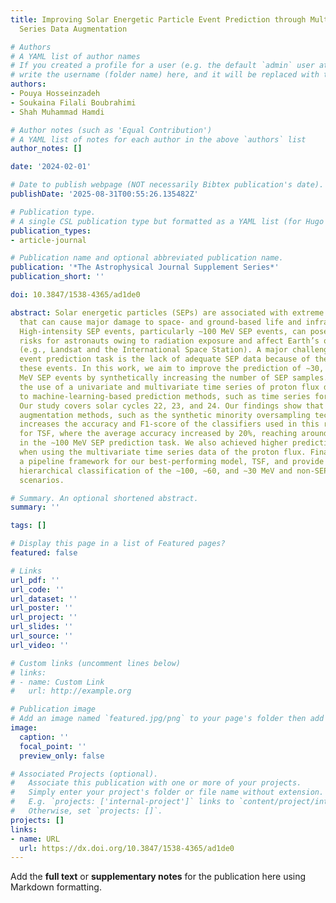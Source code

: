 ```yaml
---
title: Improving Solar Energetic Particle Event Prediction through Multivariate Time
  Series Data Augmentation

# Authors
# A YAML list of author names
# If you created a profile for a user (e.g. the default `admin` user at `content/authors/admin/`), 
# write the username (folder name) here, and it will be replaced with their full name and linked to their profile.
authors:
- Pouya Hosseinzadeh
- Soukaina Filali Boubrahimi
- Shah Muhammad Hamdi

# Author notes (such as 'Equal Contribution')
# A YAML list of notes for each author in the above `authors` list
author_notes: []

date: '2024-02-01'

# Date to publish webpage (NOT necessarily Bibtex publication's date).
publishDate: '2025-08-31T00:55:26.135482Z'

# Publication type.
# A single CSL publication type but formatted as a YAML list (for Hugo requirements).
publication_types:
- article-journal

# Publication name and optional abbreviated publication name.
publication: '*The Astrophysical Journal Supplement Series*'
publication_short: ''

doi: 10.3847/1538-4365/ad1de0

abstract: Solar energetic particles (SEPs) are associated with extreme solar events
  that can cause major damage to space- and ground-based life and infrastructure.
  High-intensity SEP events, particularly ∼100 MeV SEP events, can pose severe health
  risks for astronauts owing to radiation exposure and affect Earth’s orbiting satellites
  (e.g., Landsat and the International Space Station). A major challenge in the SEP
  event prediction task is the lack of adequate SEP data because of the rarity of
  these events. In this work, we aim to improve the prediction of ∼30, ∼60, and ∼100
  MeV SEP events by synthetically increasing the number of SEP samples. We explore
  the use of a univariate and multivariate time series of proton flux data as input
  to machine-learning-based prediction methods, such as time series forest (TSF).
  Our study covers solar cycles 22, 23, and 24. Our findings show that using data
  augmentation methods, such as the synthetic minority oversampling technique, remarkably
  increases the accuracy and F1-score of the classifiers used in this research, especially
  for TSF, where the average accuracy increased by 20%, reaching around 90% accuracy
  in the ∼100 MeV SEP prediction task. We also achieved higher prediction accuracy
  when using the multivariate time series data of the proton flux. Finally, we build
  a pipeline framework for our best-performing model, TSF, and provide a comprehensive
  hierarchical classification of the ∼100, ∼60, and ∼30 MeV and non-SEP prediction
  scenarios.

# Summary. An optional shortened abstract.
summary: ''

tags: []

# Display this page in a list of Featured pages?
featured: false

# Links
url_pdf: ''
url_code: ''
url_dataset: ''
url_poster: ''
url_project: ''
url_slides: ''
url_source: ''
url_video: ''

# Custom links (uncomment lines below)
# links:
# - name: Custom Link
#   url: http://example.org

# Publication image
# Add an image named `featured.jpg/png` to your page's folder then add a caption below.
image:
  caption: ''
  focal_point: ''
  preview_only: false

# Associated Projects (optional).
#   Associate this publication with one or more of your projects.
#   Simply enter your project's folder or file name without extension.
#   E.g. `projects: ['internal-project']` links to `content/project/internal-project/index.md`.
#   Otherwise, set `projects: []`.
projects: []
links:
- name: URL
  url: https://dx.doi.org/10.3847/1538-4365/ad1de0
---
```


Add the **full text** or **supplementary notes** for the publication here using Markdown formatting.
